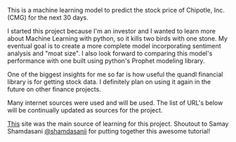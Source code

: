 This is a machine learning model to predict the stock price of Chipotle, Inc. (CMG) for the next 30 days. 

I started this project because I'm an investor and I wanted to learn more about Machine Learning with python, so it kills two birds with one stone. My eventual goal is to create a more complete model incorporating sentiment analysis and "moat size". I also look forward to comparing this model's performance with one built using python's Prophet modeling library. 

One of the biggest insights for me so far is how useful the quandl financial library is for getting stock data. I definitely plan on using it again in the future on other finance projects. 

Many internet sources were used and will be used. The list of URL's below will be continually updated as sources for the project. 

[This](https://enlight.nyc/stock-market-prediction) site was the main source of learning for this project. 
Shoutout to Samay Shamdasani [@shamdasanii](https://twitter.com/shamdasanii) for putting together this awesome tutorial! 





